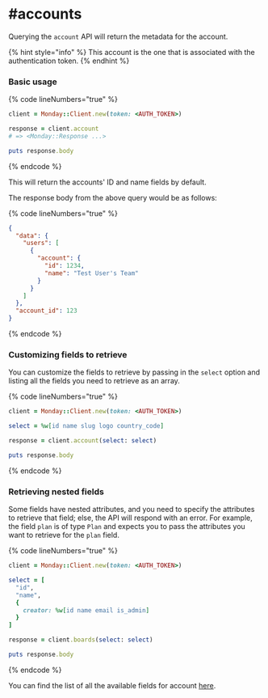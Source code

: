 # #accounts

Querying the `account` API will return the metadata for the account.

{% hint style="info" %}
This account is the one that is associated with the authentication token.
{% endhint %}

### Basic usage

{% code lineNumbers="true" %}
```ruby
client = Monday::Client.new(token: <AUTH_TOKEN>)

response = client.account
# => <Monday::Response ...>

puts response.body
```
{% endcode %}

This will return the accounts' ID and name fields by default.

The response body from the above query would be as follows:

{% code lineNumbers="true" %}
```json
{
  "data": {
    "users": [
      {
        "account": {
          "id": 1234,
          "name": "Test User's Team"
        }
      }
    ]
  },
  "account_id": 123
}
```
{% endcode %}

### Customizing fields to retrieve

You can customize the fields to retrieve by passing in the `select` option and listing all the fields you need to retrieve as an array.

{% code lineNumbers="true" %}
```ruby
client = Monday::Client.new(token: <AUTH_TOKEN>)

select = %w[id name slug logo country_code]

response = client.account(select: select)

puts response.body
```
{% endcode %}

### Retrieving nested fields

Some fields have nested attributes, and you need to specify the attributes to retrieve that field; else, the API will respond with an error. For example, the field `plan` is of type `Plan` and expects you to pass the attributes you want to retrieve for the `plan` field.

{% code lineNumbers="true" %}
```ruby
client = Monday::Client.new(token: <AUTH_TOKEN>)

select = [
  "id",
  "name",
  {
    creator: %w[id name email is_admin]
  }
]

response = client.boards(select: select)

puts response.body
```
{% endcode %}

You can find the list of all the available fields for account [here](https://developer.monday.com/api-reference/docs/account#fields).
